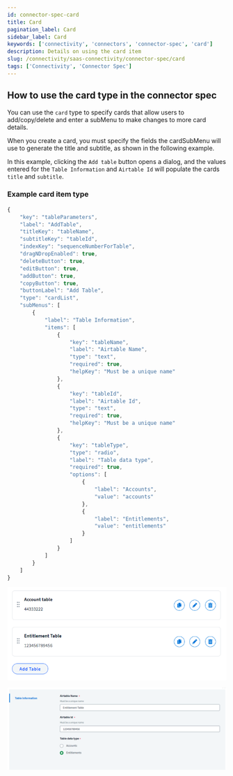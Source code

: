 ```yaml
---
id: connector-spec-card
title: Card
pagination_label: Card
sidebar_label: Card
keywords: ['connectivity', 'connectors', 'connector-spec', 'card']
description: Details on using the card item
slug: /connectivity/saas-connectivity/connector-spec/card
tags: ['Connectivity', 'Connector Spec']
---
```


## How to use the card type in the connector spec

You can use the `card` type to specify cards that allow users to add/copy/delete and enter a subMenu to make changes to more card details.

When you create a card, you must specify the fields the cardSubMenu will use to generate the title and subtitle, as shown in the following example.

In this example, clicking the `Add table` button opens a dialog, and the values entered for the `Table Information` and `Airtable Id` will populate the cards `title` and `subtitle`.

### Example card item type

```javascript
{
    "key": "tableParameters",
    "label": "AddTable",
    "titleKey": "tableName",
    "subtitleKey": "tableId",
    "indexKey": "sequenceNumberForTable",
    "dragNDropEnabled": true,
    "deleteButton": true,
    "editButton": true,
    "addButton": true,
    "copyButton": true,
    "buttonLabel": "Add Table",
    "type": "cardList",
    "subMenus": [
        {
            "label": "Table Information",
            "items": [
                {
                    "key": "tableName",
                    "label": "Airtable Name",
                    "type": "text",
                    "required": true,
                    "helpKey": "Must be a unique name"
                },
                {
                    "key": "tableId",
                    "label": "Airtable Id",
                    "type": "text",
                    "required": true,
                    "helpKey": "Must be a unique name"
                },
                {
                    "key": "tableType",
                    "type": "radio",
                    "label": "Table data type",
                    "required": true,
                    "options": [
                        {
                            "label": "Accounts",
                            "value": "accounts"
                        },
                        {
                            "label": "Entitlements",
                            "value": "entitlements"
                        }
                    ]
                }
            ]
        }
    ]
}
```

![card input type](../img/card.png)

![card menu input type](../img/cardMenu.png)
